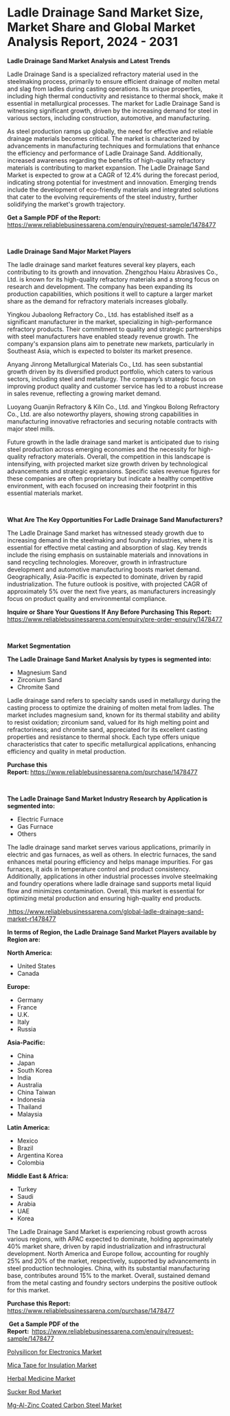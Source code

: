 <p><h1>Ladle Drainage Sand Market Size, Market Share and Global Market Analysis Report, 2024 - 2031</h1></p><p><strong>Ladle Drainage Sand Market Analysis and Latest Trends</strong></p>
<p><p>Ladle Drainage Sand is a specialized refractory material used in the steelmaking process, primarily to ensure efficient drainage of molten metal and slag from ladles during casting operations. Its unique properties, including high thermal conductivity and resistance to thermal shock, make it essential in metallurgical processes. The market for Ladle Drainage Sand is witnessing significant growth, driven by the increasing demand for steel in various sectors, including construction, automotive, and manufacturing. </p><p>As steel production ramps up globally, the need for effective and reliable drainage materials becomes critical. The market is characterized by advancements in manufacturing techniques and formulations that enhance the efficiency and performance of Ladle Drainage Sand. Additionally, increased awareness regarding the benefits of high-quality refractory materials is contributing to market expansion. The Ladle Drainage Sand Market is expected to grow at a CAGR of 12.4% during the forecast period, indicating strong potential for investment and innovation. Emerging trends include the development of eco-friendly materials and integrated solutions that cater to the evolving requirements of the steel industry, further solidifying the market's growth trajectory.</p></p>
<p><strong>Get a Sample PDF of the Report:&nbsp;</strong> <a href="https://www.reliablebusinessarena.com/enquiry/request-sample/1478477?utm_campaign=1480&utm_medium=2&utm_source=Github&utm_content=ia&utm_term=13102024&utm_id=ladle-drainage-sand">https://www.reliablebusinessarena.com/enquiry/request-sample/1478477</a></p>
<p>&nbsp;</p>
<p><strong>Ladle Drainage Sand Major Market Players</strong></p>
<p><p>The ladle drainage sand market features several key players, each contributing to its growth and innovation. Zhengzhou Haixu Abrasives Co., Ltd. is known for its high-quality refractory materials and a strong focus on research and development. The company has been expanding its production capabilities, which positions it well to capture a larger market share as the demand for refractory materials increases globally.</p><p>Yingkou Jubaolong Refractory Co., Ltd. has established itself as a significant manufacturer in the market, specializing in high-performance refractory products. Their commitment to quality and strategic partnerships with steel manufacturers have enabled steady revenue growth. The company's expansion plans aim to penetrate new markets, particularly in Southeast Asia, which is expected to bolster its market presence.</p><p>Anyang Jinrong Metallurgical Materials Co., Ltd. has seen substantial growth driven by its diversified product portfolio, which caters to various sectors, including steel and metallurgy. The company’s strategic focus on improving product quality and customer service has led to a robust increase in sales revenue, reflecting a growing market demand.</p><p>Luoyang Guanjin Refractory & Kiln Co., Ltd. and Yingkou Bolong Refractory Co., Ltd. are also noteworthy players, showing strong capabilities in manufacturing innovative refractories and securing notable contracts with major steel mills.</p><p>Future growth in the ladle drainage sand market is anticipated due to rising steel production across emerging economies and the necessity for high-quality refractory materials. Overall, the competition in this landscape is intensifying, with projected market size growth driven by technological advancements and strategic expansions. Specific sales revenue figures for these companies are often proprietary but indicate a healthy competitive environment, with each focused on increasing their footprint in this essential materials market.</p></p>
<p>&nbsp;</p>
<p><strong>What Are The Key Opportunities For Ladle Drainage Sand Manufacturers?</strong></p>
<p><p>The Ladle Drainage Sand market has witnessed steady growth due to increasing demand in the steelmaking and foundry industries, where it is essential for effective metal casting and absorption of slag. Key trends include the rising emphasis on sustainable materials and innovations in sand recycling technologies. Moreover, growth in infrastructure development and automotive manufacturing boosts market demand. Geographically, Asia-Pacific is expected to dominate, driven by rapid industrialization. The future outlook is positive, with projected CAGR of approximately 5% over the next five years, as manufacturers increasingly focus on product quality and environmental compliance.</p></p>
<p><strong>Inquire or Share Your Questions If Any Before Purchasing This Report:</strong> <a href="https://www.reliablebusinessarena.com/enquiry/pre-order-enquiry/1478477?utm_campaign=1480&utm_medium=2&utm_source=Github&utm_content=ia&utm_term=13102024&utm_id=ladle-drainage-sand">https://www.reliablebusinessarena.com/enquiry/pre-order-enquiry/1478477</a></p>
<p>&nbsp;</p>
<p><strong>Market Segmentation</strong></p>
<p><strong>The Ladle Drainage Sand Market Analysis by types is segmented into:</strong></p>
<p><ul><li>Magnesium Sand</li><li>Zirconium Sand</li><li>Chromite Sand</li></ul></p>
<p><p>Ladle drainage sand refers to specialty sands used in metallurgy during the casting process to optimize the draining of molten metal from ladles. The market includes magnesium sand, known for its thermal stability and ability to resist oxidation; zirconium sand, valued for its high melting point and refractoriness; and chromite sand, appreciated for its excellent casting properties and resistance to thermal shock. Each type offers unique characteristics that cater to specific metallurgical applications, enhancing efficiency and quality in metal production.</p></p>
<p><strong>Purchase this Report:&nbsp;</strong><a href="https://www.reliablebusinessarena.com/purchase/1478477?utm_campaign=1480&utm_medium=2&utm_source=Github&utm_content=ia&utm_term=13102024&utm_id=ladle-drainage-sand">https://www.reliablebusinessarena.com/purchase/1478477</a></p>
<p>&nbsp;</p>
<p><strong>The Ladle Drainage Sand Market Industry Research by Application is segmented into:</strong></p>
<p><ul><li>Electric Furnace</li><li>Gas Furnace</li><li>Others</li></ul></p>
<p><p>The ladle drainage sand market serves various applications, primarily in electric and gas furnaces, as well as others. In electric furnaces, the sand enhances metal pouring efficiency and helps manage impurities. For gas furnaces, it aids in temperature control and product consistency. Additionally, applications in other industrial processes involve steelmaking and foundry operations where ladle drainage sand supports metal liquid flow and minimizes contamination. Overall, this market is essential for optimizing metal production and ensuring high-quality end products.</p></p>
<p><a href="https://www.reliablebusinessarena.com/global-ladle-drainage-sand-market-r1478477?utm_campaign=1480&utm_medium=2&utm_source=Github&utm_content=ia&utm_term=13102024&utm_id=ladle-drainage-sand">&nbsp;https://www.reliablebusinessarena.com/global-ladle-drainage-sand-market-r1478477</a></p>
<p><strong>In terms of Region, the Ladle Drainage Sand Market Players available by Region are:</strong></p>
<p>
    <p> <strong> North America: </strong>
        <ul>
            <li>United States</li>
            <li>Canada</li>
        </ul>
        </p> 
    <p> <strong> Europe: </strong>
        <ul>
            <li>Germany</li>
            <li>France</li>
            <li>U.K.</li>
            <li>Italy</li>
            <li>Russia</li>
        </ul>
        </p> 
    <p> <strong> Asia-Pacific: </strong>
        <ul>
            <li>China</li>
            <li>Japan</li>
            <li>South Korea</li>
            <li>India</li>
            <li>Australia</li>
            <li>China Taiwan</li>
            <li>Indonesia</li>
            <li>Thailand</li>
            <li>Malaysia</li>
        </ul>
        </p> 
    <p> <strong> Latin America: </strong>
        <ul>
            <li>Mexico</li>
            <li>Brazil</li>
            <li>Argentina Korea</li>
            <li>Colombia</li>
        </ul>
        </p> 
    <p> <strong> Middle East & Africa: </strong>
        <ul>
            <li>Turkey</li>
            <li>Saudi</li>
            <li>Arabia</li>
            <li>UAE</li>
            <li>Korea</li>
        </ul>
    </p>
    </p>
<p><p>The Ladle Drainage Sand Market is experiencing robust growth across various regions, with APAC expected to dominate, holding approximately 40% market share, driven by rapid industrialization and infrastructural development. North America and Europe follow, accounting for roughly 25% and 20% of the market, respectively, supported by advancements in steel production technologies. China, with its substantial manufacturing base, contributes around 15% to the market. Overall, sustained demand from the metal casting and foundry sectors underpins the positive outlook for this market.</p></p>
<p><strong>Purchase this Report: </strong><a href="https://www.reliablebusinessarena.com/purchase/1478477?utm_campaign=1480&utm_medium=2&utm_source=Github&utm_content=ia&utm_term=13102024&utm_id=ladle-drainage-sand">https://www.reliablebusinessarena.com/purchase/1478477</a></p>
<p>&nbsp;<strong>Get a Sample PDF of the Report:&nbsp;&nbsp;</strong><a href="https://www.reliablebusinessarena.com/enquiry/request-sample/1478477?utm_campaign=1480&utm_medium=2&utm_source=Github&utm_content=ia&utm_term=13102024&utm_id=ladle-drainage-sand">https://www.reliablebusinessarena.com/enquiry/request-sample/1478477</a></p>
<p><strong></strong></p>
<p><p><a href="https://www.linkedin.com/pulse/global-polysilicon-electronics-market-opportunities-challenges2024-j6txe?utm_campaign=1480&utm_medium=2&utm_source=Github&utm_content=ia&utm_term=13102024&utm_id=ladle-drainage-sand">Polysilicon for Electronics Market</a></p><p><a href="https://www.linkedin.com/pulse/mica-tape-insulation-industry-sector-new-technologies-market-impact-5poge?utm_campaign=1480&utm_medium=2&utm_source=Github&utm_content=ia&utm_term=13102024&utm_id=ladle-drainage-sand">Mica Tape for Insulation Market</a></p><p><a href="https://www.linkedin.com/pulse/herbal-medicine-market-maturity-analysis-regional-disparities-h94pf?utm_campaign=1480&utm_medium=2&utm_source=Github&utm_content=ia&utm_term=13102024&utm_id=ladle-drainage-sand">Herbal Medicine Market</a></p><p><a href="https://issuu.com/reportprime-2/docs/sucker-rod-market-size-2030.pptx_b9022db2c9b248?utm_campaign=1480&utm_medium=2&utm_source=Github&utm_content=ia&utm_term=13102024&utm_id=ladle-drainage-sand">Sucker Rod Market</a></p><p><a href="https://www.linkedin.com/pulse/market-insights-global-mg-al-zinc-coated-carbon-steel-forecast-pggee?utm_campaign=1480&utm_medium=2&utm_source=Github&utm_content=ia&utm_term=13102024&utm_id=ladle-drainage-sand">Mg-Al-Zinc Coated Carbon Steel Market</a></p></p>